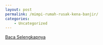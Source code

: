 ```yaml
---
layout: post
permalink: /mimpi-rumah-rusak-kena-banjir/
categories:
    - Uncategorized
---
```


[Baca Selengkapnya](/08)